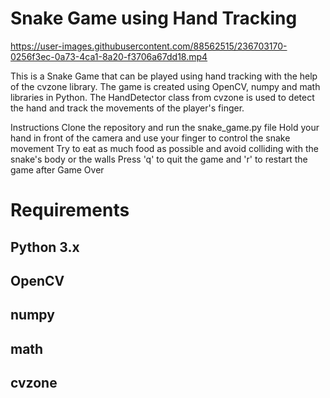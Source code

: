 # Snake Game using Hand Tracking

https://user-images.githubusercontent.com/88562515/236703170-0256f3ec-0a73-4ca1-8a20-f3706a67dd18.mp4

This is a Snake Game that can be played using hand tracking with the help of the cvzone library. The game is created using OpenCV, numpy and math libraries in Python. The HandDetector class from cvzone is used to detect the hand and track the movements of the player's finger.

Instructions
Clone the repository and run the snake_game.py file
Hold your hand in front of the camera and use your finger to control the snake movement
Try to eat as much food as possible and avoid colliding with the snake's body or the walls
Press 'q' to quit the game and 'r' to restart the game after Game Over

# Requirements
## Python 3.x #
## OpenCV #
## numpy #
## math #
## cvzone #
